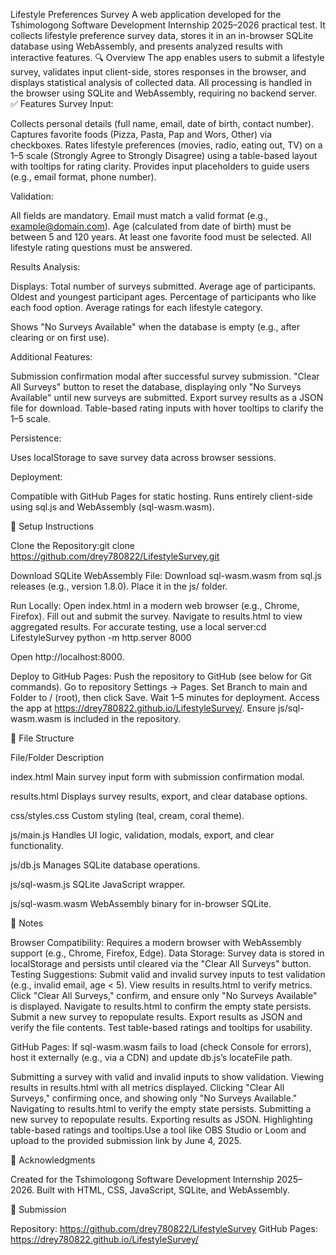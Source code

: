 Lifestyle Preferences Survey
A web application developed for the Tshimologong Software Development Internship 2025–2026 practical test. It collects lifestyle preference survey data, stores it in an in-browser SQLite database using WebAssembly, and presents analyzed results with interactive features.
🔍 Overview
The app enables users to submit a lifestyle survey, validates input client-side, stores responses in the browser, and displays statistical analysis of collected data. All processing is handled in the browser using SQLite and WebAssembly, requiring no backend server.
✅ Features
Survey Input:

Collects personal details (full name, email, date of birth, contact number).
Captures favorite foods (Pizza, Pasta, Pap and Wors, Other) via checkboxes.
Rates lifestyle preferences (movies, radio, eating out, TV) on a 1–5 scale (Strongly Agree to Strongly Disagree) using a table-based layout with tooltips for rating clarity.
Provides input placeholders to guide users (e.g., email format, phone number).

Validation:

All fields are mandatory.
Email must match a valid format (e.g., example@domain.com).
Age (calculated from date of birth) must be between 5 and 120 years.
At least one favorite food must be selected.
All lifestyle rating questions must be answered.

Results Analysis:

Displays:
Total number of surveys submitted.
Average age of participants.
Oldest and youngest participant ages.
Percentage of participants who like each food option.
Average ratings for each lifestyle category.


Shows "No Surveys Available" when the database is empty (e.g., after clearing or on first use).

Additional Features:

Submission confirmation modal after successful survey submission.
"Clear All Surveys" button to reset the database, displaying only "No Surveys Available" until new surveys are submitted.
Export survey results as a JSON file for download.
Table-based rating inputs with hover tooltips to clarify the 1–5 scale.

Persistence:

Uses localStorage to save survey data across browser sessions.

Deployment:

Compatible with GitHub Pages for static hosting.
Runs entirely client-side using sql.js and WebAssembly (sql-wasm.wasm).

🚀 Setup Instructions

Clone the Repository:git clone https://github.com/drey780822/LifestyleSurvey.git


Download SQLite WebAssembly File:
Download sql-wasm.wasm from sql.js releases (e.g., version 1.8.0).
Place it in the js/ folder.


Run Locally:
Open index.html in a modern web browser (e.g., Chrome, Firefox).
Fill out and submit the survey.
Navigate to results.html to view aggregated results.
For accurate testing, use a local server:cd LifestyleSurvey
python -m http.server 8000

Open http://localhost:8000.


Deploy to GitHub Pages:
Push the repository to GitHub (see below for Git commands).
Go to repository Settings → Pages.
Set Branch to main and Folder to / (root), then click Save.
Wait 1–5 minutes for deployment.
Access the app at https://drey780822.github.io/LifestyleSurvey/.
Ensure js/sql-wasm.wasm is included in the repository.



📁 File Structure



File/Folder
Description



index.html
Main survey input form with submission confirmation modal.


results.html
Displays survey results, export, and clear database options.


css/styles.css
Custom styling (teal, cream, coral theme).


js/main.js
Handles UI logic, validation, modals, export, and clear functionality.


js/db.js
Manages SQLite database operations.


js/sql-wasm.js
SQLite JavaScript wrapper.


js/sql-wasm.wasm
WebAssembly binary for in-browser SQLite.


📌 Notes

Browser Compatibility: Requires a modern browser with WebAssembly support (e.g., Chrome, Firefox, Edge).
Data Storage: Survey data is stored in localStorage and persists until cleared via the "Clear All Surveys" button.
Testing Suggestions:
Submit valid and invalid survey inputs to test validation (e.g., invalid email, age < 5).
View results in results.html to verify metrics.
Click "Clear All Surveys," confirm, and ensure only "No Surveys Available" is displayed.
Navigate to results.html to confirm the empty state persists.
Submit a new survey to repopulate results.
Export results as JSON and verify the file contents.
Test table-based ratings and tooltips for usability.


GitHub Pages: If sql-wasm.wasm fails to load (check Console for errors), host it externally (e.g., via a CDN) and update db.js’s locateFile path.


Submitting a survey with valid and invalid inputs to show validation.
Viewing results in results.html with all metrics displayed.
Clicking "Clear All Surveys," confirming once, and showing only "No Surveys Available."
Navigating to results.html to verify the empty state persists.
Submitting a new survey to repopulate results.
Exporting results as JSON.
Highlighting table-based ratings and tooltips.Use a tool like OBS Studio or Loom and upload to the provided submission link by June 4, 2025.

🙌 Acknowledgments

Created for the Tshimologong Software Development Internship 2025–2026.
Built with HTML, CSS, JavaScript, SQLite, and WebAssembly.

📅 Submission

Repository: https://github.com/drey780822/LifestyleSurvey
GitHub Pages: https://drey780822.github.io/LifestyleSurvey/

